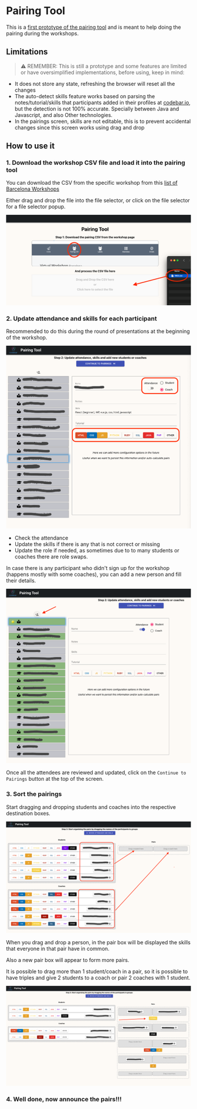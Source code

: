 # Pairing Tool

This is a [first prototype of the pairing tool](https://saljuama.github.io/codebar-pairing-tool/) and is meant to help doing the pairing during the workshops.


## Limitations

> :warning: REMEMBER: This is still a prototype and some features are limited or have oversimplified implementations, before using, keep in mind: 

* It does not store any state, refreshing the browser will reset all the changes
* The auto-detect skills feature works based on parsing the notes/tutorial/skills that participants added in their profiles at [codebar.io](codebar.io), but the detection is not 100% accurate. Specially between Java and Javascript, and also Other technologies.
* In the pairings screen, skills are not editable, this is to prevent accidental changes since this screen works using drag and drop


## How to use it

### 1. Download the workshop CSV file and load it into the pairing tool

You can download the CSV from the specific workshop from this [list of Barcelona Workshops](https://codebar.io/admin/chapters/15/workshops)

Either drag and drop the file into the file selector, or click on the file selector for a file selector popup.

![Drag and drop CSV file to the pairing tool](drag-and-drop-csv.png)

### 2. Update attendance and skills for each participant 

Recommended to do this during the round of presentations at the beginning of the workshop. 

![Review attendance and skills](attendance-review.png)

* Check the attendance
* Update the skills if there is any that is not correct or missing
* Update the role if needed, as sometimes due to to many students or coaches there are role swaps. 

In case there is any participant who didn't sign up for the workshop (happens mostly with some coaches), you can add a new person and fill their details.

![Add new person](add-new-person.png)

Once all the attendees are reviewed and updated, click on the `Continue to Pairings` button at the top of the screen.

### 3. Sort the pairings

Start dragging and dropping students and coaches into the respective destination boxes.

![Drag and drop students and coaches](drag-and-drop-pairs.png)

When you drag and drop a person, in the pair box will be displayed the skills that everyone in that pair have in common. 

Also a new pair box will appear to form more pairs.

It is possible to drag more than 1 student/coach in a pair, so it is possible to have triples and give 2 students to a coach or pair 2 coaches with 1 student. 

![Pairings in progress](pairings-in-progress.png)

### 4. Well done, now announce the pairs!!!
